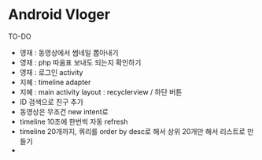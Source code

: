 Android Vloger
======

TO-DO

* 영재 : 동영상에서 썸네일 뽑아내기
* 영재 : php 따옴표 보내도 되는지 확인하기
* 영재 : 로그인 activity
* 지혜 : timeline adapter
* 지혜 : main activity layout : recyclerview / 하단 버튼
* ID 검색으로 친구 추가
* 동영상은 무조건 new intent로
* timeline 10초에 한번씩 자동 refresh
* timeline 20개까지, 쿼리를 order by desc로 해서 상위 20개만 해서 리스트로 만들기
*